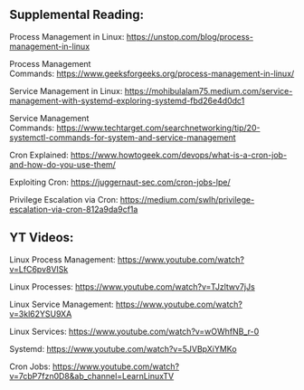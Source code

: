## Supplemental Reading:

Process Management in Linux: https://unstop.com/blog/process-management-in-linux

Process Management Commands: https://www.geeksforgeeks.org/process-management-in-linux/

Service Management in Linux: https://mohibulalam75.medium.com/service-management-with-systemd-exploring-systemd-fbd26e4d0dc1

Service Management Commands: https://www.techtarget.com/searchnetworking/tip/20-systemctl-commands-for-system-and-service-management

Cron Explained: https://www.howtogeek.com/devops/what-is-a-cron-job-and-how-do-you-use-them/

Exploiting Cron: https://juggernaut-sec.com/cron-jobs-lpe/

Privilege Escalation via Cron: https://medium.com/swlh/privilege-escalation-via-cron-812a9da9cf1a



## YT Videos:

Linux Process Management: https://www.youtube.com/watch?v=LfC6pv8VISk

Linux Processes: https://www.youtube.com/watch?v=TJzltwv7jJs

Linux Service Management: https://www.youtube.com/watch?v=3kl62YSU9XA

Linux Services: https://www.youtube.com/watch?v=wOWhfNB_r-0

Systemd: https://www.youtube.com/watch?v=5JVBpXiYMKo

Cron Jobs: https://www.youtube.com/watch?v=7cbP7fzn0D8&ab_channel=LearnLinuxTV
